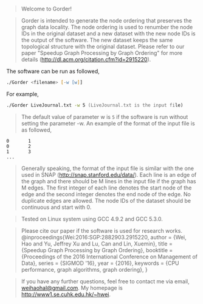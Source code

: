 > Welcome to Gorder!

> Gorder is intended to generate the node ordering that preserves the graph data locality. The node ordering is used to renumber the node IDs in the original dataset and a new dataset with the new node IDs is the output of the software. The new dataset keeps the same topological structure with the original dataset. Please refer to our paper "Speedup Graph Processing by Graph Ordering" for more details (http://dl.acm.org/citation.cfm?id=2915220).

The software can be run as followed,

```zsh
./Gorder <filename> [-w [w]]
```

For example,

```zsh
./Gorder LiveJournal.txt -w 5 (LiveJournal.txt is the input file)
```

> The default value of parameter w is `5` if the software is run without setting the parameter -w.
An example of the format of the input file is as followed,

```
0       1
0       2
1       3
...
```

> Generally speaking, the format of the input file is similar with the one used in SNAP (http://snap.stanford.edu/data/). Each line is an edge of the graph and there should be M lines in the input file if the graph has M edges. The first integer of each line denotes the start node of the edge and the second integer denotes the end node of the edge. No duplicate edges are allowed. The node IDs of the dataset should be continuous and start with 0.

> Tested on Linux system using GCC 4.9.2 and GCC 5.3.0.

> Please cite our paper if the software is used for research works.
@inproceedings{Wei:2016:SGP:2882903.2915220,
 author = {Wei, Hao and Yu, Jeffrey Xu and Lu, Can and Lin, Xuemin},
 title = {Speedup Graph Processing by Graph Ordering},
 booktitle = {Proceedings of the 2016 International Conference on Management of Data},
 series = {SIGMOD '16},
 year = {2016},
 keywords = {CPU performance, graph algorithms, graph ordering},
}

> If you have any further questions, feel free to contact me via email, weihaohal@gmail.com. My homepage is http://www1.se.cuhk.edu.hk/~hwei.

